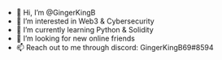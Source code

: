 - 👋 Hi, I’m @GingerKingB
- 👀 I’m interested in Web3 & Cybersecurity
- 🌱 I’m currently learning Python & Solidity
- 💞️ I’m looking for new online friends 
- 📫 Reach out to me through discord: GingerKingB69#8594

<!---
GingerKingB/GingerKingB is a ✨ special ✨ repository because its `README.md` (this file) appears on your GitHub profile.
You can click the Preview link to take a look at your changes.
--->
